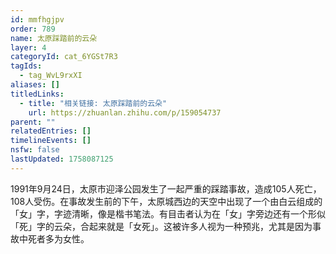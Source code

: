 ```yaml
---
id: mmfhgjpv
order: 789
name: 太原踩踏前的云朵
layer: 4
categoryId: cat_6YGSt7R3
tagIds:
  - tag_WvL9rxXI
aliases: []
titledLinks:
  - title: "相关链接: 太原踩踏前的云朵"
    url: https://zhuanlan.zhihu.com/p/159054737
parent: ""
relatedEntries: []
timelineEvents: []
nsfw: false
lastUpdated: 1758087125
---
```


1991年9月24日，太原市迎泽公园发生了一起严重的踩踏事故，造成105人死亡，108人受伤。在事故发生前的下午，太原城西边的天空中出现了一个由白云组成的「女」字，字迹清晰，像是楷书笔法。有目击者认为在「女」字旁边还有一个形似「死」字的云朵，合起来就是「女死」。这被许多人视为一种预兆，尤其是因为事故中死者多为女性。